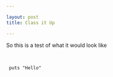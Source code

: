 ```yaml
---

layout: post
title: Class it Up

---
```


So this is a test of what it would look like

 

<code> puts "Hello" </code>

